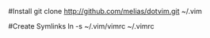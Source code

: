 #Install
	git clone http://github.com/meIias/dotvim.git ~/.vim

#Create Symlinks
	ln -s ~/.vim/vimrc ~/.vimrc

